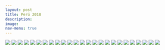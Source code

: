 ```yaml
---
layout: post
title: Perú 2018
description:
image:
nav-menu: true
---
```

![](assets/images/peru/PERU-CUSCO-2018.2.JPG)
![](assets/images/peru/PERU-CUSCO-2018.3.JPG)
![](assets/images/peru/PERU-CUSCO-2018.4.JPG)
![](assets/images/peru/PERU-CUSCO-2018.5.JPG)
![](assets/images/peru/PERU-CUSCO-2018.6.jpg)
![](assets/images/peru/PERU-CUSCO-2018.7.jpg)
![](assets/images/peru/PERU-CUSCO-2018.8.jpg)
![](assets/images/peru/PERU-CUSCO-2018.9.jpg)
![](assets/images/peru/PERU-CUSCO-2018.jpg)
![](assets/images/peru/PERU-LIMA-2018.2.jpg)
![](assets/images/peru/PERU-LIMA-2018.jpg)
![](assets/images/peru/PERU-MACHUPICHU-2018.10.jpg)
![](assets/images/peru/PERU-MACHUPICHU-2018.11.jpg)
![](assets/images/peru/PERU-MACHUPICHU-2018.2.jpg)
![](assets/images/peru/PERU-MACHUPICHU-2018.3.JPG)
![](assets/images/peru/PERU-MACHUPICHU-2018.4.JPG)
![](assets/images/peru/PERU-MACHUPICHU-2018.5.JPG)
![](assets/images/peru/PERU-MACHUPICHU-2018.6.JPG)
![](assets/images/peru/PERU-MACHUPICHU-2018.7.JPG)
![](assets/images/peru/PERU-MACHUPICHU-2018.9.jpg)
![](assets/images/peru/PERU-MACHUPICHU-2018.jpg)
![](assets/images/peru/PERU-OLLANTAYTAMBO-2018.2.jpg)
![](assets/images/peru/PERU-OLLANTAYTAMBO-2018.3.jpg)
![](assets/images/peru/PERU-PISAC-2018.JPG)
![](assets/images/peru/PERU-URUBAMBA-2018.jpg)
